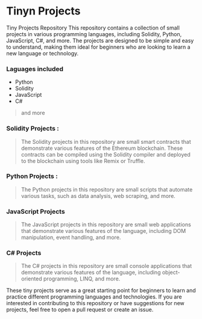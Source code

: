 # Tinyn Projects

Tiny Projects Repository
This repository contains a collection of small projects in various programming languages, including Solidity, Python, JavaScript, C#, and more. 
The projects are designed to be simple and easy to understand, making them ideal for beginners who are looking to learn a new language or technology.

### Laguages included 
* Python 
* Solidity
* JavaScript
* C#
> and more 

### Solidity Projects :
 > The Solidity projects in this repository are small smart contracts that demonstrate various features of the Ethereum blockchain. These contracts can be 
compiled using the Solidity compiler and deployed to the blockchain using tools like Remix or Truffle.

### Python Projects :
> The Python projects in this repository are small scripts that automate various tasks, such as data analysis, web scraping, and more.

### JavaScript Projects
> The JavaScript projects in this repository are small web applications that demonstrate various features of the language, including DOM manipulation, event handling, and more.

### C# Projects
> The C# projects in this repository are small console applications that demonstrate various features of the language, including object-oriented programming, LINQ, and more.

These tiny projects serve as a great starting point for beginners to learn and practice different programming languages and technologies. If you are interested in contributing to this repository or have suggestions for new projects, feel free to open a pull request or create an issue.
